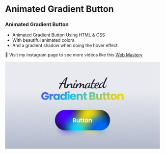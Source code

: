 # Animated Gradient Button

### Animated Gradient Button

- Animated Gradient Button Using HTML & CSS
- With beautiful animated colors.
- And a gradient shadow when doing the hover effect.

💙 Visit my instagram page to see more videos like this [Web Mastery](https://www.instagram.com/web_mastery03/)

![preview img](/preview.png)
